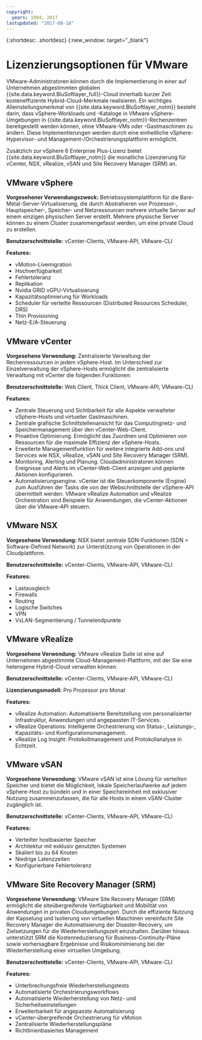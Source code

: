 ```yaml
---
copyright:
  years: 1994, 2017
lastupdated: "2017-08-18"
---
```


{:shortdesc: .shortdesc}
{:new_window: target="_blank"}

# Lizenzierungsoptionen für VMware 

VMware-Administratoren können durch die Implementierung in einer auf Unternehmen abgestimmten globalen {{site.data.keyword.BluSoftlayer_full}}-Cloud innerhalb kurzer Zeit kosteneffiziente Hybrid-Cloud-Merkmale realisieren. Ein wichtiges Alleinstellungsmerkmal von {{site.data.keyword.BluSoftlayer_notm}} besteht darin, dass vSphere-Workloads und -Kataloge in VMware vSphere-Umgebungen in {{site.data.keyword.BluSoftlayer_notm}}-Rechenzentren bereitgestellt werden können, ohne VMware-VMs oder -Gastmaschinen zu ändern. Diese Implementierungen werden durch eine einheitliche vSphere-Hypervisor- und Management-/Orchestrierungsplattform ermöglicht.

Zusätzlich zur vSphere 6 Enterprise Plus-Lizenz bietet {{site.data.keyword.BluSoftlayer_notm}} die monatliche Lizenzierung für vCenter, NSX, vRealize, vSAN und Site Recovery Manager (SRM) an.

## VMware vSphere

**Vorgesehener Verwendungszweck:** Betriebssystemplattform für die Bare-Metal-Server-Virtualisierung, die durch Abstrahieren von Prozessor-, Hauptspeicher-, Speicher- und Netzressourcen mehrere virtuelle Server auf einem einzigen physischen Server erstellt. Mehrere physische Server können zu einem Cluster zusammengefasst werden, um eine private Cloud zu erstellen.

**Benutzerschnittstelle:** vCenter-Clients, VMware-API, VMware-CLI

**Features:**
* vMotion-Livemigration
* Hochverfügbarkeit
* Fehlertoleranz
* Replikation
* Nvidia GRID vGPU-Virtualisierung
* Kapazitätsoptimierung für Workloads
* Scheduler für verteilte Ressourcen (Distributed Resources Scheduler, DRS)
* Thin Provisioning
* Netz-E/A-Steuerung

## VMware vCenter

**Vorgesehene Verwendung:** Zentralisierte Verwaltung der Rechenressourcen in jedem vSphere-Host. Im Unterschied zur Einzelverwaltung der vSphere-Hosts ermöglicht die zentralisierte Verwaltung mit vCenter die folgenden Funktionen:

**Benutzerschnittstelle:** Web Client, Thick Client, VMware-API, VMware-CLI

**Features:**
* Zentrale Steuerung und Sichtbarkeit für alle Aspekte verwalteter vSphere-Hosts und virtueller Gastmaschinen.
* Zentrale grafische Schnittstellenansicht für das Computingnetz- und Speichermanagement über den vCenter-Web-Client.
* Proaktive Optimierung. Ermöglicht das Zuordnen und Optimieren von Ressourcen für die maximale Effizienz der vSphere-Hosts.
* Erweiterte Managementfunktion für weitere integrierte Add-ons und Services wie NSX, vRealize, vSAN und Site Recovery Manager (SRM).
* Monitoring, Alerting und Planung. Cloudadministratoren können Ereignisse und Alerts im vCenter-Web-Client anzeigen und geplante Aktionen konfigurieren.
* Automatisierungsengine. vCenter ist die Steuerkomponente (Engine) zum Ausführen der Tasks die von der Webschnittstelle der vSphere-API übermittelt werden. VMware vRealize Automation und vRealize Orchestration sind Beispiele für Anwendungen, die vCenter-Aktionen über die VMware-API steuern.

## VMware NSX

**Vorgesehene Verwendung:** NSX bietet zentrale SDN-Funktionen (SDN = Software-Defined Network) zur Unterstützung von Operationen in der Cloudplattform.

**Benutzerschnittstelle:** vCenter-Clients, VMware-API, VMware-CLI

**Features:**
* Lastausgleich
* Firewalls
* Routing
* Logische Switches
* VPN
* VxLAN-Segmentierung / Tunnelendpunkte

## VMware vRealize

**Vorgesehene Verwendung:** VMware vRealize Suite ist eine auf Unternehmen abgestimmte Cloud-Management-Plattform, mit der Sie eine heterogene Hybrid-Cloud verwalten können.

**Benutzerschnittstelle:** vCenter-Clients, VMware-API, VMware-CLI

**Lizenzierungsmodell:** Pro Prozessor pro Monat

**Features:**
* vRealize Automation: Automatisierte Bereitstellung von personalisierter Infrastruktur, Anwendungen und angepassten IT-Services.
* vRealize Operations: Intelligente Orchestrierung von Status-, Leistungs-, Kapazitäts- und Konfigurationsmanagement.
* vRealize Log Insight: Protokollmanagement und Protokollanalyse in Echtzeit.

## VMware vSAN

**Vorgesehene Verwendung:** VMware vSAN ist eine Lösung für verteilten Speicher und bietet die Möglichkeit, lokale Speicherlaufwerke auf jedem vSphere-Host zu bündeln und in einer Speichereinheit mit exklusiver Nutzung zusammenzufassen, die für alle Hosts in einem vSAN-Cluster zugänglich ist.

**Benutzerschnittstelle:** vCenter-Clients, VMware-API, VMware-CLI

**Features:**
* Verteilter hostbasierter Speicher
* Architektur mit exklusiv genutzten Systemen
* Skaliert bis zu 64 Knoten
* Niedrige Latenzzeiten
* Konfigurierbare Fehlertoleranz

## VMware Site Recovery Manager (SRM)

**Vorgesehene Verwendung:** VMware Site Recovery Manager (SRM) ermöglicht die siteübergreifende Verfügbarkeit und Mobilität von Anwendungen in privaten Cloudumgebungen. Durch die effiziente Nutzung der Kapselung und Isolierung von virtuellen Maschinen vereinfacht Site Recovery Manager die Automatisierung der Disaster-Recovery, um Zielsetzungen für die Wiederherstellungszeit einzuhalten. Darüber hinaus unterstützt SRM die Kostenreduzierung für Business-Continuity-Pläne sowie vorhersagbare Ergebnisse und Risikominimierung bei der Wiederherstellung einer virtuellen Umgebung.

**Benutzerschnittstelle:** vCenter-Clients, VMware-API, VMware-CLI

**Features:**
* Unterbrechungsfreie Wiederherstellungstests
* Automatisierte Orchestrierungsworkflows
* Automatisierte Wiederherstellung von Netz- und Sicherheitseinstellungen
* Erweiterbarkeit für angepasste Automatisierung
* vCenter-übergreifende Orchestrierung für vMotion
* Zentralisierte Wiederherstellungspläne
* Richtlinienbasiertes Management
